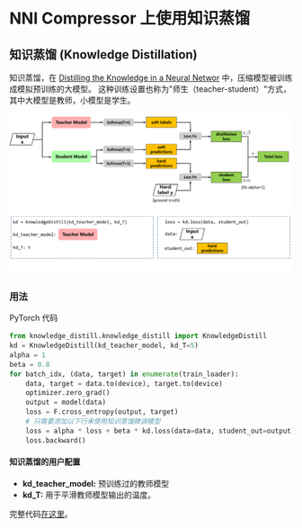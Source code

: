 NNI Compressor 上使用知识蒸馏
===

## 知识蒸馏 (Knowledge Distillation)

知识蒸馏，在 [Distilling the Knowledge in a Neural Networ](https://arxiv.org/abs/1503.02531) 中，压缩模型被训练成模拟预训练的大模型。  这种训练设置也称为"师生（teacher-student）"方式，其中大模型是教师，小模型是学生。

![](../../img/distill.png)

### 用法

PyTorch 代码

```python
from knowledge_distill.knowledge_distill import KnowledgeDistill
kd = KnowledgeDistill(kd_teacher_model, kd_T=5)
alpha = 1
beta = 0.8
for batch_idx, (data, target) in enumerate(train_loader):
    data, target = data.to(device), target.to(device)
    optimizer.zero_grad()
    output = model(data)
    loss = F.cross_entropy(output, target)
    # 只需要添加以下行来使用知识蒸馏微调模型
    loss = alpha * loss + beta * kd.loss(data=data, student_out=output)
    loss.backward()
```

#### 知识蒸馏的用户配置
* **kd_teacher_model:** 预训练过的教师模型
* **kd_T:** 用于平滑教师模型输出的温度。

完整代码[在这里](https://github.com/microsoft/nni/tree/v1.3/examples/model_compress/knowledge_distill/)。

